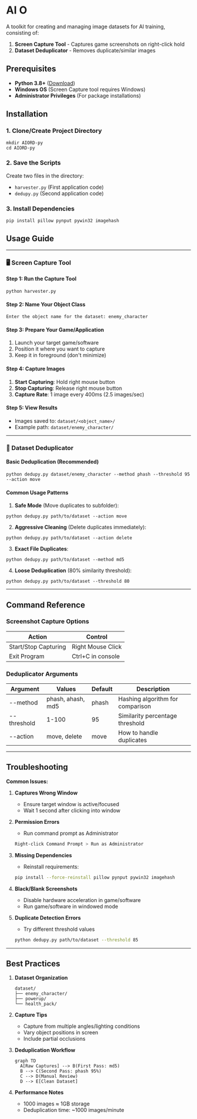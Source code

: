 # AI O

A toolkit for creating and managing image datasets for AI training, consisting of:
1. **Screen Capture Tool** - Captures game screenshots on right-click hold
2. **Dataset Deduplicator** - Removes duplicate/similar images

## Prerequisites

- **Python 3.8+** ([Download](https://www.python.org/downloads/))
- **Windows OS** (Screen Capture tool requires Windows)
- **Administrator Privileges** (For package installations)

## Installation

### 1. Clone/Create Project Directory
```
mkdir AIORD-py
cd AIORD-py
```

### 2. Save the Scripts
Create two files in the directory:
- `harvester.py` (First application code)
- `dedupy.py` (Second application code)

### 3. Install Dependencies
```
pip install pillow pynput pywin32 imagehash
```

## Usage Guide

---

### 🖥️ Screen Capture Tool

#### Step 1: Run the Capture Tool
```
python harvester.py
```

#### Step 2: Name Your Object Class
```
Enter the object name for the dataset: enemy_character
```

#### Step 3: Prepare Your Game/Application
1. Launch your target game/software
2. Position it where you want to capture
3. Keep it in foreground (don't minimize)

#### Step 4: Capture Images
1. **Start Capturing**: Hold right mouse button
2. **Stop Capturing**: Release right mouse button
3. **Capture Rate**: 1 image every 400ms (2.5 images/sec)

#### Step 5: View Results
- Images saved to: `dataset/<object_name>/`
- Example path: `dataset/enemy_character/`

---

### 🧹 Dataset Deduplicator

#### Basic Deduplication (Recommended)
```
python dedupy.py dataset/enemy_character --method phash --threshold 95 --action move
```

#### Common Usage Patterns

1. **Safe Mode** (Move duplicates to subfolder):
```
python dedupy.py path/to/dataset --action move
```

2. **Aggressive Cleaning** (Delete duplicates immediately):
```
python dedupy.py path/to/dataset --action delete
```

3. **Exact File Duplicates**:
```
python dedupy.py path/to/dataset --method md5
```

4. **Loose Deduplication** (80% similarity threshold):
```
python dedupy.py path/to/dataset --threshold 80
```

---

## Command Reference

### Screenshot Capture Options
| Action                | Control           |
|-----------------------|-------------------|
| Start/Stop Capturing  | Right Mouse Click |
| Exit Program          | Ctrl+C in console |

### Deduplicator Arguments
| Argument      | Values            | Default | Description                          |
|---------------|-------------------|---------|--------------------------------------|
| --method      | phash, ahash, md5 | phash   | Hashing algorithm for comparison     |
| --threshold   | 1-100             | 95      | Similarity percentage threshold      |
| --action      | move, delete      | move    | How to handle duplicates             |

---

## Troubleshooting

**Common Issues:**
1. **Captures Wrong Window**
   - Ensure target window is active/focused
   - Wait 1 second after clicking into window

2. **Permission Errors**
   - Run command prompt as Administrator
   ```bash
   Right-click Command Prompt > Run as Administrator
   ```

3. **Missing Dependencies**
   - Reinstall requirements:
   ```bash
   pip install --force-reinstall pillow pynput pywin32 imagehash
   ```

4. **Black/Blank Screenshots**
   - Disable hardware acceleration in game/software
   - Run game/software in windowed mode

5. **Duplicate Detection Errors**
   - Try different threshold values
   ```bash
   python dedupy.py path/to/dataset --threshold 85
   ```

---

## Best Practices

1. **Dataset Organization**
   ```
   dataset/
   ├── enemy_character/
   ├── powerup/
   └── health_pack/
   ```

2. **Capture Tips**
   - Capture from multiple angles/lighting conditions
   - Vary object positions in screen
   - Include partial occlusions

3. **Deduplication Workflow**
   ```
   graph TD
     A[Raw Captures] --> B(First Pass: md5)
     B --> C(Second Pass: phash 95%)
     C --> D(Manual Review)
     D --> E[Clean Dataset]
   ```

4. **Performance Notes**
   - 1000 images ≈ 1GB storage
   - Deduplication time: ~1000 images/minute
```
